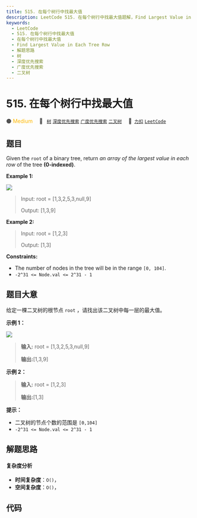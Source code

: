 ```yaml
---
title: 515. 在每个树行中找最大值
description: LeetCode 515. 在每个树行中找最大值题解，Find Largest Value in Each Tree Row，包含解题思路、复杂度分析以及完整的 JavaScript 代码实现。
keywords:
  - LeetCode
  - 515. 在每个树行中找最大值
  - 在每个树行中找最大值
  - Find Largest Value in Each Tree Row
  - 解题思路
  - 树
  - 深度优先搜索
  - 广度优先搜索
  - 二叉树
---
```


# 515. 在每个树行中找最大值

🟠 <font color=#ffb800>Medium</font>&emsp; 🔖&ensp; [`树`](/tag/tree.md) [`深度优先搜索`](/tag/depth-first-search.md) [`广度优先搜索`](/tag/breadth-first-search.md) [`二叉树`](/tag/binary-tree.md)&emsp; 🔗&ensp;[`力扣`](https://leetcode.cn/problems/find-largest-value-in-each-tree-row) [`LeetCode`](https://leetcode.com/problems/find-largest-value-in-each-tree-row)

## 题目

Given the `root` of a binary tree, return _an array of the largest value in
each row_ of the tree **(0-indexed)**.

**Example 1:**

![](https://assets.leetcode.com/uploads/2020/08/21/largest_e1.jpg)

> Input: root = [1,3,2,5,3,null,9]
>
> Output: [1,3,9]

**Example 2:**

> Input: root = [1,2,3]
>
> Output: [1,3]

**Constraints:**

- The number of nodes in the tree will be in the range `[0, 104]`.
- `-2^31 <= Node.val <= 2^31 - 1`

## 题目大意

给定一棵二叉树的根节点 `root` ，请找出该二叉树中每一层的最大值。

**示例 1：**

![](https://assets.leetcode.com/uploads/2020/08/21/largest_e1.jpg)

> **输入:** root = [1,3,2,5,3,null,9]
>
> **输出:**[1,3,9]

**示例 2：**

> **输入:** root = [1,2,3]
>
> **输出:**[1,3]

**提示：**

- 二叉树的节点个数的范围是 `[0,104]`
- `-2^31 <= Node.val <= 2^31 - 1`

## 解题思路

#### 复杂度分析

- **时间复杂度**：`O()`，
- **空间复杂度**：`O()`，

## 代码

```javascript

```
